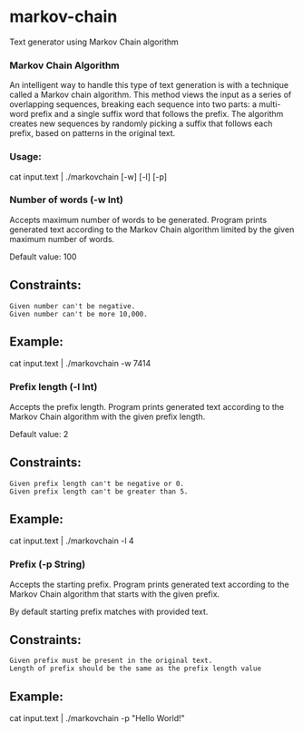 # markov-chain

Text generator using Markov Chain algorithm

### Markov Chain Algorithm
An intelligent way to handle this type of text generation is with a technique called a Markov chain algorithm. This method views the input as a series of overlapping sequences, breaking each sequence into two parts: a multi-word prefix and a single suffix word that follows the prefix. The algorithm creates new sequences by randomly picking a suffix that follows each prefix, based on patterns in the original text.

### Usage:
cat input.text | ./markovchain [-w] [-l] [-p]

### Number of words (-w Int)
Accepts maximum number of words to be generated. Program prints generated text according to the Markov Chain algorithm limited by the given maximum number of words.

Default value: 100

## Constraints:

    Given number can't be negative.
    Given number can't be more 10,000.

## Example:

cat input.text | ./markovchain -w 7414

### Prefix length (-l Int)
Accepts the prefix length. Program prints generated text according to the Markov Chain algorithm with the given prefix length.

Default value: 2

## Constraints:

    Given prefix length can't be negative or 0.
    Given prefix length can't be greater than 5.

## Example:

cat input.text | ./markovchain -l 4

### Prefix (-p String)
Accepts the starting prefix. Program prints generated text according to the Markov Chain algorithm that starts with the given prefix.

By default starting prefix matches with provided text.

## Constraints:

    Given prefix must be present in the original text.
    Length of prefix should be the same as the prefix length value

## Example:

cat input.text | ./markovchain -p "Hello World!"